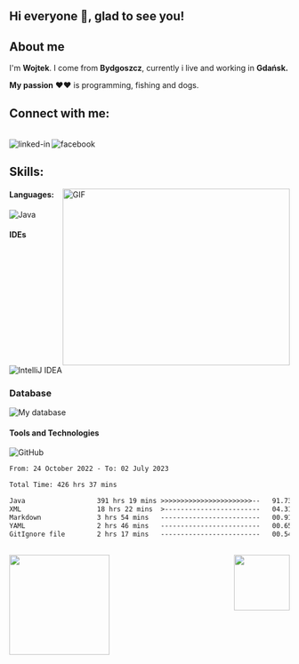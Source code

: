 ## **Hi everyone 👋, glad to see you!** &nbsp; <img src="https://komarev.com/ghpvc/?username=WJarze&style=flat-square&color=blue" alt=""/>

## About me

I'm  **Wojtek**.
I come from **Bydgoszcz**, currently i live and working in **Gdańsk.** 

**My passion** ♥♥ is programming, fishing and dogs.

## Connect with me:

<br>[<img align="left" alt="linked-in" src="https://img.shields.io/badge/linkedin-%230077B5.svg?&style=for-the-badge&logo=linkedin&logoColor=white" />](https://www.linkedin.com/in/wojciech-jarzębski-240805254/)[<img align="left" alt="facebook" src="https://img.shields.io/badge/facebook-%231877F2.svg?&style=for-the-badge&logo=facebook&logoColor=white" />](https://www.facebook.com/wojtekJ4/)<br>

## Skills:
<img align="right" alt="GIF" src="https://github.com/Gapur/Gapur/blob/main/assets/coding.gif?raw=true" width="408" height="318" />


#### Languages:

![Java](https://skills.thijs.gg/icons?i=java,&theme=light)

#### IDEs

![IntelliJ IDEA](https://skills.thijs.gg/icons?i=idea,visualstudio,&theme=light)

### Database

![My database](https://skillicons.dev/icons?i=mongo,&theme=light)

#### Tools and Technologies

![GitHub](https://skills.thijs.gg/icons?i=github,git,maven,hibernate,arduino,&theme=light)

<!--START_SECTION:waka-->

```txt
From: 24 October 2022 - To: 02 July 2023

Total Time: 426 hrs 37 mins

Java                  391 hrs 19 mins >>>>>>>>>>>>>>>>>>>>>>>--   91.73 %
XML                   18 hrs 22 mins  >------------------------   04.31 %
Markdown              3 hrs 54 mins   -------------------------   00.91 %
YAML                  2 hrs 46 mins   -------------------------   00.65 %
GitIgnore file        2 hrs 17 mins   -------------------------   00.54 %
```

<!--END_SECTION:waka-->
##
<p>
  <img height="180em" src="https://github-readme-stats.vercel.app/api?username=WJarze&show_icons=true&hide_border=true&&count_private=true&include_all_commits=true" />
  <img align="right" height="100em" src="https://github-readme-stats.vercel.app/api/top-langs/?username=WJarze&exclude_repo=KNN-Image-Classification&show_icons=true&hide_border=true&layout=compact&langs_count=8"/>
</p>
